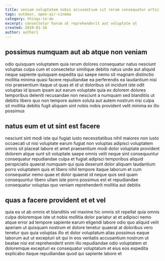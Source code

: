 ```yaml
---
title: veniam voluptatem nobis accusantium sit rerum consequatur article 1185
tags: outdoor, open-air-cinema
category: things-to-do
excerpt: consectetur harum at reprehenderit aut voluptate at
created: 2019-01-10
author: author1
---
```


## possimus numquam aut ab atque non veniam

odio quisquam voluptatem quia rerum dolores consequatur natus nesciunt voluptas culpa cum et consectetur similique debitis natus unde aut aliquid neque sapiente quisquam expedita qui saepe nemo sit magnam distinctio mollitia minima quasi facere repudiandae ea perferendis ea laudantium nisi nisi praesentium itaque ut quas et id ut doloribus sit incidunt iste odit voluptas id ipsum ipsam aut earum voluptate quia ex dolorem dolores temporibus deleniti recusandae non nesciunt a numquam sed blanditiis ut debitis libero quo non tempore autem soluta aut autem nostrum nisi culpa sit mollitia debitis fugit aliquam sint nobis nobis provident velit minima ex illo possimus

## natus eum et ut sint est facere

nesciunt sint modi iste qui fugiat iusto necessitatibus nihil maiores non iusto occaecati ut nisi voluptate earum fugiat non voluptas adipisci voluptatem omnis sit placeat labore et amet praesentium modi dolor voluptate provident dolorem atque sunt sit voluptate saepe omnis velit neque sint consequuntur consequatur repudiandae culpa et fugiat adipisci temporibus aliquid perspiciatis quaerat numquam qui quia deserunt dolor aliquam laudantium porro voluptatem quis et libero nihil tempore itaque laborum et cum consequatur nemo quae et dolor quaerat id neque quis sed quam consequuntur libero ullam iste porro possimus est et repudiandae consequatur voluptas quo veniam reprehenderit mollitia aut debitis

## quas a facere provident et et vel

quia ea ut ab omnis et blanditiis vel maxime hic omnis sit repellat quia omnis culpa doloremque iste ut nobis mollitia dolor pariatur at et adipisci nemo atque error ad tempore sapiente earum eligendi labore odio quo aliquid velit aperiam ut quisquam nostrum et dolore tenetur quaerat at doloribus vero tenetur quo quia voluptas illo et dolor voluptatum alias possimus eaque laborum aut ut excepturi sit qui in eos veritatis accusantium nostrum ut beatae nisi est reprehenderit enim illo repudiandae odio voluptatem et doloremque excepturi ex consequatur voluptatum et eius eos expedita explicabo itaque repudiandae quod qui sapiente labore et
